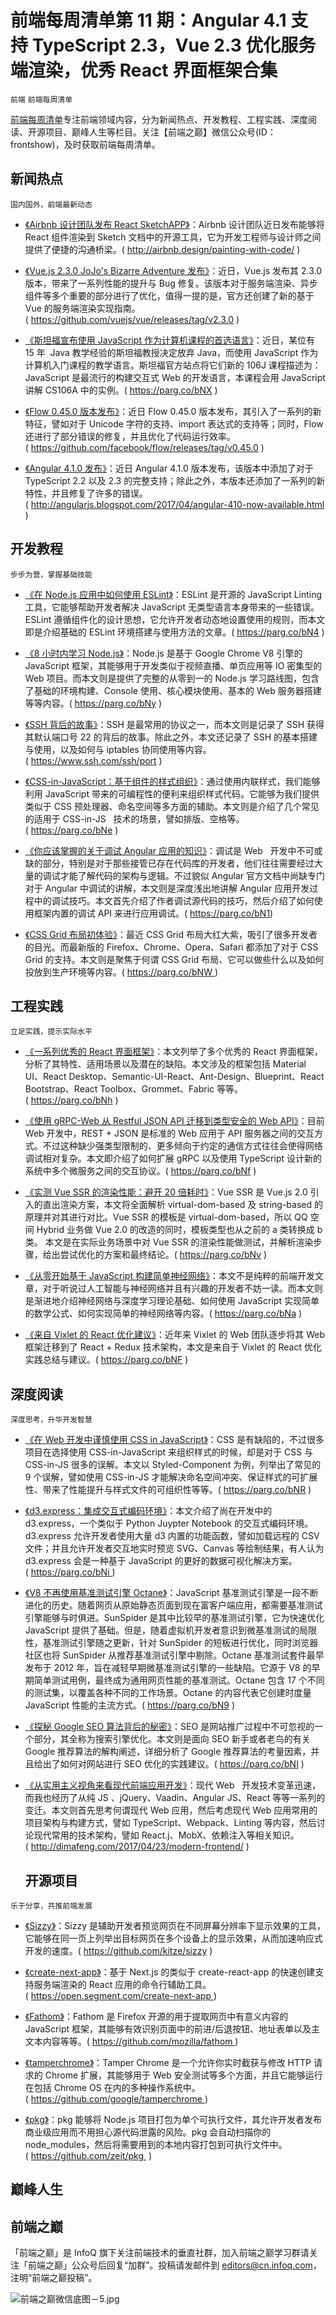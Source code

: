 ﻿# 前端每周清单第 11 期：Angular 4.1 支持 TypeScript 2.3，Vue 2.3 优化服务端渲染，优秀 React 界面框架合集

`前端` `前端每周清单`

[前端每周清单](http://www.infoq.com/cn/FE-Weekly)专注前端领域内容，分为新闻热点、开发教程、工程实践、深度阅读、开源项目、巅峰人生等栏目。关注【前端之巅】微信公众号(ID：frontshow)，及时获取前端每周清单。

## 新闻热点

`国内国外，前端最新动态`

- [《Airbnb 设计团队发布 React SketchAPP》](http://airbnb.design/painting-with-code/)：Airbnb 设计团队近日发布能够将 React 组件渲染到 Sketch 文档中的开源工具，它为开发工程师与设计师之间提供了便捷的沟通桥梁。( http://airbnb.design/painting-with-code/ )

- [《Vue.js 2.3.0 JoJo's Bizarre Adventure 发布》](https://github.com/vuejs/vue/releases/tag/v2.3.0)：近日，Vue.js 发布其 2.3.0 版本，带来了一系列性能的提升与 Bug 修复。该版本对于服务端渲染、异步组件等多个重要的部分进行了优化，值得一提的是，官方还创建了新的基于 Vue 的服务端渲染实现指南。( https://github.com/vuejs/vue/releases/tag/v2.3.0 )

- [《斯坦福宣布使用 JavaScript 作为计算机课程的首选语言》](https://parg.co/bNX)：近日，某位有 15 年  Java 教学经验的斯坦福教授决定放弃 Java，而使用 JavaScript 作为计算机入门课程的教学语言。斯坦福官方站点将它们新的 106J 课程描述为：JavaScript 是最流行的构建交互式 Web 的开发语言，本课程会用 JavaScript 讲解 CS106A 中的实例。( https://parg.co/bNX )

- [《Flow 0.45.0 版本发布》](https://github.com/facebook/flow/releases/tag/v0.45.0)：近日 Flow 0.45.0 版本发布，其引入了一系列的新特征，譬如对于 Unicode 字符的支持、import 表达式的支持等；同时，Flow 还进行了部分错误的修复，并且优化了代码运行效率。( https://github.com/facebook/flow/releases/tag/v0.45.0 )

- [《Angular 4.1.0 发布》](http://angularjs.blogspot.com/2017/04/angular-410-now-available.html)：近日 Angular 4.1.0 版本发布，该版本中添加了对于 TypeScript 2.2 以及 2.3 的完整支持；除此之外，本版本还添加了一系列的新特性，并且修复了许多的错误。( http://angularjs.blogspot.com/2017/04/angular-410-now-available.html )

## 开发教程

`步步为营，掌握基础技能`

- [《在 Node.js 应用中如何使用 ESLint》](https://parg.co/bN4)：ESLint 是开源的 JavaScript Linting 工具，它能够帮助开发者解决 JavaScript 无类型语言本身带来的一些错误。ESLint 遵循组件化的设计思想，它允许开发者动态地设置使用的规则，而本文即是介绍基础的 ESLint 环境搭建与使用方法的文章。( https://parg.co/bN4 )

- [《8 小时内学习 Node.js》](https://parg.co/bNy)：Node.js 是基于 Google Chrome V8 引擎的 JavaScript 框架，其能够用于开发类似于视频直播、单页应用等 IO 密集型的 Web 项目。而本文则是提供了完整的从零到一的 Node.js 学习路线图，包含了基础的环境构建、Console 使用、核心模块使用、基本的 Web 服务器搭建等等内容。( https://parg.co/bNy )

- [《SSH 背后的故事》](https://www.ssh.com/ssh/port)：SSH 是最常用的协议之一，而本文则是记录了 SSH 获得其默认端口号 22 的背后的故事。除此之外，本文还记录了 SSH 的基本搭建与使用，以及如何与 iptables 协同使用等内容。( https://www.ssh.com/ssh/port )

- [《CSS-in-JavaScript：基于组件的样式组织》](https://parg.co/bNe)：通过使用内联样式，我们能够利用 JavaScript 带来的可编程性的便利来组织样式代码。它能够为我们提供类似于 CSS 预处理器、命名空间等多方面的辅助。本文则是介绍了几个常见的适用于 CSS-in-JS   技术的场景，譬如排版、空格等。( https://parg.co/bNe )

- [《你应该掌握的关于调试 Angular 应用的知识》](https://parg.co/bN1)：调试是 Web   开发中不可或缺的部分，特别是对于那些接管已存在代码库的开发者，他们往往需要经过大量的调试才能了解代码的架构与逻辑。不过貌似 Angular 官方文档中尚缺专门对于 Angular 中调试的讲解，本文则是深度浅出地讲解 Angular 应用开发过程中的调试技巧。本文首先介绍了作者调试源代码的技巧，然后介绍了如何使用框架内置的调试 API 来进行应用调试。( https://parg.co/bN1)

- [《CSS Grid 布局初体验》](https://parg.co/bNW)：最近 CSS Grid 布局大红大紫，吸引了很多开发者的目光。而最新版的 Firefox、Chrome、Opera、Safari 都添加了对于 CSS Grid 的支持。本文则是聚焦于何谓 CSS Grid 布局、它可以做些什么以及如何投放到生产环境等内容。( https://parg.co/bNW )

## 工程实践

`立足实践，提示实际水平`

- [《一系列优秀的 React 界面框架》](https://parg.co/bNh)：本文列举了多个优秀的 React 界面框架，分析了其特性、适用场景以及潜在的缺陷。本文涉及的框架包括 Material UI、React Desktop、Semantic-UI-React、Ant-Design、Blueprint、React Bootstrap、React Toolbox、Grommet、Fabric 等等。( https://parg.co/bNh )

- [《使用 gRPC-Web 从 Restful JSON API 迁移到类型安全的 Web API》](https://parg.co/bNf)：目前 Web 开发中，REST + JSON 是标准的 Web 应用于 API 服务器之间的交互方式。不过这种缺少强类型限制的、更多倾向于约定的通信方式往往会使得网络调试相对复杂。本文即介绍了如何扩展 gRPC 以及使用 TypeScript 设计新的系统中多个微服务之间的交互协议。( https://parg.co/bNf )

- [《实测 Vue SSR 的渲染性能：避开 20 倍耗时》](https://parg.co/bNv)：Vue SSR 是 Vue.js 2.0 引入的直出渲染方案，本文将全面解析 virtual-dom-based 及 string-based 的原理并对其进行对比。Vue SSR 的模板是 virtual-dom-based，所以 QQ 空间 Hybrid 业务做 Vue 2.0 的改造的同时，模板类型也从之前的 a 类转换成 b 类。 本文是在实际业务场景中对 Vue SSR 的渲染性能做测试，并解析渲染步骤，给出尝试优化的方案和最终结论。( https://parg.co/bNv )

- [《从零开始基于 JavaScript 构建简单神经网络》](https://parg.co/bNa)：本文不是纯粹的前端开发文章，对于听说过人工智能与神经网络并且有兴趣的开发者不妨一读。而本文则是渐进地介绍神经网络与深度学习理论基础、如何使用 JavaScript 实现简单的数学公式、如何实现简单的神经网络等内容。( https://parg.co/bNa )

- [《来自 Vixlet 的 React 优化建议》](https://parg.co/bNF)：近年来 Vixlet 的 Web 团队逐步将其 Web 框架迁移到了 React + Redux 技术架构，本文是来自于 Vixlet 的 React 优化实践总结与建议。( https://parg.co/bNF )

## 深度阅读

`深度思考，升华开发智慧`

- [《在 Web 开发中谨慎使用 CSS in JavaScript》](https://parg.co/bNR)：CSS 是有缺陷的，不过很多项目在选择使用 CSS-in-JavaScript 来组织样式的时候，却是对于 CSS 与 CSS-in-JS 很多的误解。本文以 Styled-Component 为例，列举出了常见的 9 个误解，譬如使用 CSS-in-JS 才能解决命名空间冲突、保证样式的可扩展性、带来了性能提升与样式文件的可组织性等等。( https://parg.co/bNR )

- [《d3.express：集成交互式编码环境》](https://parg.co/bNi)：本文介绍了尚在开发中的 d3.express，一个类似于 Python Juypter Notebook 的交互式编码环境。d3.express 允许开发者使用大量 d3 内置的功能函数，譬如加载远程的 CSV 文件；并且允许开发者交互地实时预览 SVG、Canvas 等绘制结果，有人认为 d3.express 会是一种基于 JavaScript 的更好的数据可视化解决方案。( https://parg.co/bNi )

- [《V8 不再使用基准测试引擎 Octane》](https://parg.co/bN9)：JavaScript 基准测试引擎是一段不断进化的历史。随着网页从原始静态页面到现在富客户端应用，都需要基准测试引擎能够与时俱进。SunSpider 是其中比较早的基准测试引擎，它为快速优化 JavaScript 提供了基础。但是，随着虚拟机开发者意识到微基准测试的局限性，基准测试引擎随之更新，针对 SunSpider 的短板进行优化，同时浏览器社区也将 SunSpider 从推荐基准测试引擎中剔除。Octane 基准测试套件最早发布于 2012 年，旨在减轻早期微基准测试引擎的一些缺陷。它源于 V8 的早期简单测试用例，最终成为通用网页性能的基准测试。Octane 包含 17 个不同的测试集，以覆盖各种不同的工作场景。Octane 的内容代表它创建时度量 JavaScript 性能的主流方式。( https://parg.co/bN9 )

- [《探秘 Google SEO 算法背后的秘密》](https://parg.co/bNI)：SEO 是网站推广过程中不可忽视的一个部分，其全称为搜索引擎优化。本文则是面向 SEO 新手或者老鸟的有关 Google 推荐算法的解构阐述，详细分析了 Google 推荐算法的考量因素，并且给出了如何对网站进行 SEO 优化的实践建议。( https://parg.co/bNI )

- [《从实用主义视角来看现代前端应用开发》](http://dimafeng.com/2017/04/23/modern-frontend/)：现代 Web   开发技术变革迅速，而我也经历了从纯 JS 、jQuery、Vaadin、Angular JS、React 等等一系列的变迁。本文则首先思考何谓现代 Web 应用，然后考虑现代 Web 应用常用的项目架构与构建方式，譬如 TypeScript、Webpack、Linting 等内容，然后讨论现代常用的技术架构，譬如 React.j、MobX、依赖注入等相关知识。( http://dimafeng.com/2017/04/23/modern-frontend/ )
  ## 开源项目

`乐于分享，共推前端发展`

- [《Sizzy》](https://github.com/kitze/sizzy)：Sizzy 是辅助开发者预览网页在不同屏幕分辨率下显示效果的工具，它能够在同一页上列举出目标网页在多个设备上的显示效果，从而加速响应式开发的速度。( https://github.com/kitze/sizzy )

- [《create-next-app》](https://open.segment.com/create-next-app)：基于 Next.js 的类似于 create-react-app 的快速创建支持服务端渲染的 React 应用的命令行辅助工具。( https://open.segment.com/create-next-app )

- [《Fathom》](https://github.com/mozilla/fathom)：Fathom 是 Firefox 开源的用于提取网页中有意义内容的 JavaScript 框架，其能够有效识别页面中的前进/后退按钮、地址表单以及主文本内容等等。( https://github.com/mozilla/fathom )

- [《tamperchrome》](https://github.com/google/tamperchrome)：Tamper Chrome 是一个允许你实时截获与修改 HTTP 请求的 Chrome 扩展，其能够用于 Web 安全测试等多个方面，并且它能够运行在包括 Chrome OS 在内的多种操作系统中。( https://github.com/google/tamperchrome )

- [《pkg》](https://github.com/zeit/pkg)：pkg 能够将 Node.js 项目打包为单个可执行文件，其允许开发者发布商业级应用而不用担心源代码泄露的风险。pkg 会自动扫描你的 node_modules，然后将需要用到的本地内容打包到可执行文件中。( https://github.com/zeit/pkg  )

## 巅峰人生

## 前端之巅

「前端之巅」是 InfoQ 旗下关注前端技术的垂直社群，加入前端之巅学习群请关注「前端之巅」公众号后回复“加群”。投稿请发邮件到 editors@cn.infoq.com，注明“前端之巅投稿”。

![前端之巅微信底图－5.jpg](http://upload-images.jianshu.io/upload_images/1647496-01712a993d2b23de.jpg?imageMogr2/auto-orient/strip%7CimageView2/2/w/1240)

